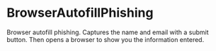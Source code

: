 # BrowserAutofillPhishing
Browser autofill phishing. Captures the name and email with a submit button. Then opens a browser to show you the information entered.

